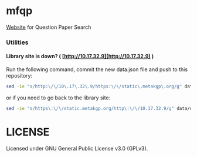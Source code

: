# mfqp
[Website](http://metakgp.github.io/mfqp/) for Question Paper Search

### Utilities

#### Library site is down? ( [http://10.17.32.9](http://10.17.32.9) )

Run the following command, commit the new data.json file and
push to this repository:

```sh
sed -ie "s/http:\/\/10\.17\.32\.9/https:\/\/static\.metakgp\.org/g" data/data.json
```

or if you need to go back to the library site:

```sh
sed -ie "s/https\:\/\/static.metakgp.org/http\:\/\/10.17.32.9/g" data/data.json
```

# LICENSE
Licensed under GNU General Public License v3.0 (GPLv3).
